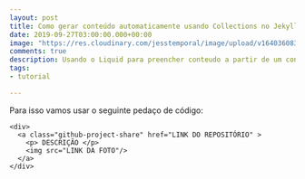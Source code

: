 ```yaml
---
layout: post
title: Como gerar conteúdo automaticamente usando Collections no Jekyll
date: 2019-09-27T03:00:00.000+00:00
image: "https://res.cloudinary.com/jesstemporal/image/upload/v1640360836/covers/tutorial_gfgm5n.png"
comments: true
description: Usando o Liquid para preencher conteudo a partir de um conjunto de dados
tags:
- tutorial

---
```

Para isso vamos usar o seguinte pedaço de código:

    <div>
      <a class="github-project-share" href="LINK DO REPOSITÓRIO" >
        <p> DESCRIÇÃO </p>
        <img src="LINK DA FOTO"/>
      </a>
    </div>